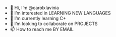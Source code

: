 - 👋 Hi, I’m @carolxlavinia
- 👀 I’m interested in LEARNING NEW LANGUAGES
- 🌱 I’m currently learning C+
- 💞️ I’m looking to collaborate on PROJECTS
- 📫 How to reach me BY EMAIL

<!---
carolxlavinia/carolxlavinia is a ✨ special ✨ repository because its `README.md` (this file) appears on your GitHub profile.
You can click the Preview link to take a look at your changes.
--->
